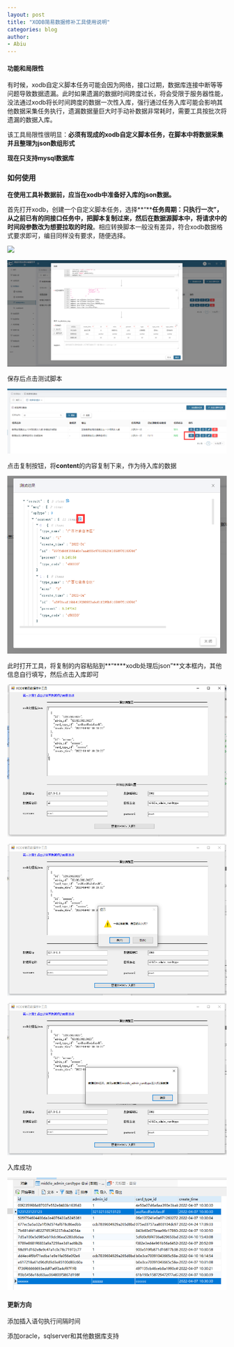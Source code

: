 ```yaml
---
layout: post
title: "XODB简易数据修补工具使用说明"
categories: blog
author:
- Abiu
---
```


#### 功能和局限性

有时候，xodb自定义脚本任务可能会因为网络，接口过期，数据库连接中断等等问题导致数据遗漏。此时如果遗漏的数据时间跨度过长，将会受限于服务器性能，没法通过xodb将长时间跨度的数据一次性入库，强行通过任务入库可能会影响其他数据采集任务执行，遗漏数据量巨大时手动补数据非常耗时，需要工具按批次将遗漏的数据入库。

该工具局限性很明显：**必须有现成的xodb自定义脚本任务，在脚本中将数据采集并且整理为json数组形式**

**现在只支持mysql数据库**

### 如何使用

**在使用工具补数据前，应当在xodb中准备好入库的json数据。**

首先打开xodb，创建一个自定义脚本任务，选择**“****任务周期：只执行一次”**，从之前已有的同接口任务中，**把脚本复制过来**，然后在数据源脚本中，将**请求中的时间段参数改为想要拉取的时段**。相应转换脚本一般没有差异，符合xodb数据格式要求即可，编目同样没有要求，随便选择。

![](https://raw.githubusercontent.com/iamabiu/iamabiu.github.io/master/_pic/2022-10-13/image%20.png)

![](https://raw.githubusercontent.com/iamabiu/iamabiu.github.io/master/_pic/2022-10-13/image%20(1).png)



保存后点击测试脚本

![](https://raw.githubusercontent.com/iamabiu/iamabiu.github.io/master/_pic/2022-10-13/image%20(2).png)



点击复制按钮，将**content**的内容复制下来，作为待入库的数据

![](https://raw.githubusercontent.com/iamabiu/iamabiu.github.io/master/_pic/2022-10-13/image%20(3).png)



此时打开工具，将复制的内容粘贴到**“****xodb处理后json”**文本框内，其他信息自行填写，然后点击入库即可

![](https://raw.githubusercontent.com/iamabiu/iamabiu.github.io/master/_pic/2022-10-13/image%20(4).png)

![](https://raw.githubusercontent.com/iamabiu/iamabiu.github.io/master/_pic/2022-10-13/image%20(5).png)

![](https://raw.githubusercontent.com/iamabiu/iamabiu.github.io/master/_pic/2022-10-13/image%20(6).png)



入库成功

![](https://raw.githubusercontent.com/iamabiu/iamabiu.github.io/master/_pic/2022-10-13/image%20(7).png)

#### **更新方向**

添加插入语句执行间隔时间

添加oracle，sqlserver和其他数据库支持
